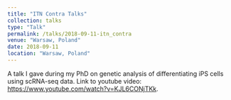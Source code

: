 ```yaml
---
title: "ITN Contra Talks"
collection: talks
type: "Talk"
permalink: /talks/2018-09-11-itn_contra
venue: "Warsaw, Poland"
date: 2018-09-11
location: "Warsaw, Poland"
---
```


A talk I gave during my PhD on genetic analysis of differentiating iPS cells using scRNA-seq data. Link to youtube video: https://www.youtube.com/watch?v=KJL6CONjTKk.
